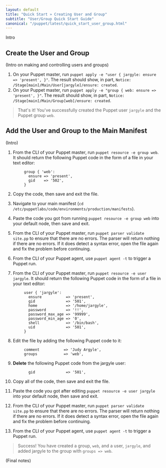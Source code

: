 ```yaml
---
layout: default
title: "Quick Start » Creating User and Group"
subtitle: "User/Group Quick Start Guide"
canonical: "/puppet/latest/quick_start_user_group.html"
---
```


Intro

## Create the User and Group

(Intro on making and controlling users and groups)

1. On your Puppet master, run `puppet apply -e "user { jargyle: ensure => 'present', }"`. The result should show, in part, `Notice: /Stage[main]/Main/User[jargyle]/ensure: created`.
2. On your Puppet master, run `puppet apply -e "group { web: ensure => 'present', }"`. The result should show, in part, `Notice: /Stage[main]/Main/Group[web]/ensure: created`.

> That's it! You've successfully created the Puppet user `jargyle` and the Puppet group `web`. 

## Add the User and Group to the Main Manifest

(Intro)

1. From the CLI of your Puppet master, run `puppet resource -e group web`. It should return the following Puppet code in the form of a file in your text editor:

			group { 'web':
  			  ensure => 'present',
  			  gid    => '502',
			}
			
2. Copy the code, then save and exit the file.
3. Navigate to your main manifest (`cd /etc/puppetlabs/code/environments/production/manifests`).
4. Paste the code you got from running `puppet resource -e group web` into your default node, then save and exit.
5. From the CLI of your Puppet master, run `puppet parser validate site.pp` to ensure that there are no errors. The parser will return nothing if there are no errors. If it does detect a syntax error, open the file again and fix the problem before continuing.
6. From the CLI of your Puppet agent, use `puppet agent -t` to trigger a Puppet run.
7. From the CLI of your Puppet master, run `puppet resource -e user jargyle`. It should return the following Puppet code in the form of a file in your text editor:

			user { 'jargyle':
 			  ensure           => 'present',
			  gid              => '501',
			  home             => '/home/jargyle',
			  password         => '!!',
			  password_max_age => '99999',
			  password_min_age => '0',
			  shell            => '/bin/bash',
			  uid              => '501',
			}

8. Edit the file by adding the following Puppet code to it:

			comment           => 'Judy Argyle',
			groups            => 'web',

9. **Delete** the following Puppet code from the jargyle user:

			  gid              => '501',
		
10. Copy all of the code, then save and exit the file.
11. Paste the code you got after editing `puppet resource -e user jargyle` into your default node, then save and exit.
12. From the CLI of your Puppet master, run `puppet parser validate site.pp` to ensure that there are no errors. The parser will return nothing if there are no errors. If it does detect a syntax error, open the file again and fix the problem before continuing.
13. From the CLI of your Puppet agent, use `puppet agent -t` to trigger a Puppet run.

> Success! You have created a group, `web`, and a user, `jargyle`, and added jargyle to the group with `groups => web`. 

(Final notes)
